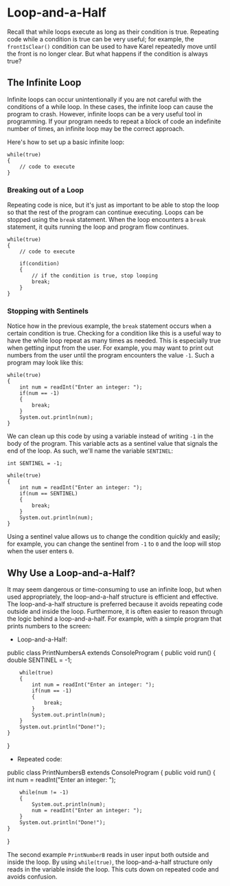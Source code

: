 # Loop-and-a-Half

Recall that while loops execute as long as their condition is true. Repeating code while a condition is true can be very useful; for example, the `frontIsClear()` condition can be used to have Karel repeatedly move until the front is no longer clear. But what happens if the condition is always true?

## The Infinite Loop

Infinite loops can occur unintentionally if you are not careful with the conditions of a while loop. In these cases, the infinite loop can cause the program to crash. However, infinite loops can be a very useful tool in programming. If your program needs to repeat a block of code an indefinite number of times, an infinite loop may be the correct approach.

Here's how to set up a basic infinite loop:

    while(true)
    {
        // code to execute
    }
    
### Breaking out of a Loop
    
Repeating code is nice, but it's just as important to be able to stop the loop so that the rest of the program can continue executing. Loops can be stopped using the `break` statement. When the loop encounters a `break` statement, it quits running the loop and program flow continues.

    while(true)
    {
        // code to execute
        
        if(condition)
        {
            // if the condition is true, stop looping
            break;
        }
    }

### Stopping with Sentinels

Notice how in the previous example, the `break` statement occurs when a certain condition is true. Checking for a condition like this is a useful way to have the while loop repeat as many times as needed. This is especially true when getting input from the user. For example, you may want to print out numbers from the user until the program encounters the value `-1`. Such a program may look like this:

    while(true)
    {
        int num = readInt("Enter an integer: ");
        if(num == -1)
        {
            break;
        }
        System.out.println(num);
    }

We can clean up this code by using a variable instead of writing `-1` in the body of the program. This variable acts as a sentinel value that signals the end of the loop. As such, we'll name the variable `SENTINEL`:

    int SENTINEL = -1;
    
    while(true)
    {
        int num = readInt("Enter an integer: ");
        if(num == SENTINEL)
        {
            break;
        }
        System.out.println(num);
    }

Using a sentinel value allows us to change the condition quickly and easily; for example, you can change the sentinel from `-1` to `0` and the loop will stop when the user enters `0`.

## Why Use a Loop-and-a-Half?

It may seem dangerous or time-consuming to use an infinite loop, but when used appropriately, the loop-and-a-half structure is efficient and effective. The loop-and-a-half structure is preferred because it avoids repeating code outside and inside the loop. Furthermore, it is often easier to reason through the logic behind a loop-and-a-half. For example, with a simple program that prints numbers to the screen:

- Loop-and-a-Half:

public class PrintNumbersA extends ConsoleProgram
{
    public void run()
    {
        double SENTINEL = -1;

        while(true)
        {
            int num = readInt("Enter an integer: ");
            if(num == -1)
            {
                break;
            }
            System.out.println(num);
        }
        System.out.println("Done!");
    }
}

- Repeated code:

public class PrintNumbersB extends ConsoleProgram
{
    public void run()
    {
        int num = readInt("Enter an integer: ");

        while(num != -1)
        {
            System.out.println(num);
            num = readInt("Enter an integer: ");
        }
        System.out.println("Done!");
    }
}

The second example `PrintNumberB` reads in user input both outside and inside the loop. By using `while(true)`, the loop-and-a-half structure only reads in the variable inside the loop. This cuts down on repeated code and avoids confusion.

